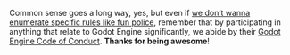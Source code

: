 Common sense goes a long way, yes, but even if
[we don’t wanna enumerate specific rules like fun police](https://github.com/ParadoxV5/.github/blob/main/CODE_OF_CONDUCT.md),
remember that by participating in anything that relate to Godot Engine significantly,
we abide by their [Godot Engine Code of Conduct](https://godotengine.org/code-of-conduct).
**Thanks for being awesome**!
